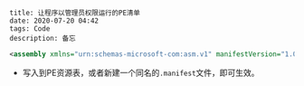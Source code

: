 ```
title: 让程序以管理员权限运行的PE清单
date: 2020-07-20 04:42
tags: Code
description: 备忘
```

```xml
<assembly xmlns="urn:schemas-microsoft-com:asm.v1" manifestVersion="1.0"><trustInfo><security><requestedPrivileges><requestedExecutionLevel level="requireAdministrator"/></requestedPrivileges></security></trustInfo></assembly>
```

* 写入到PE资源表，或者新建一个同名的`.manifest`文件，即可生效。
